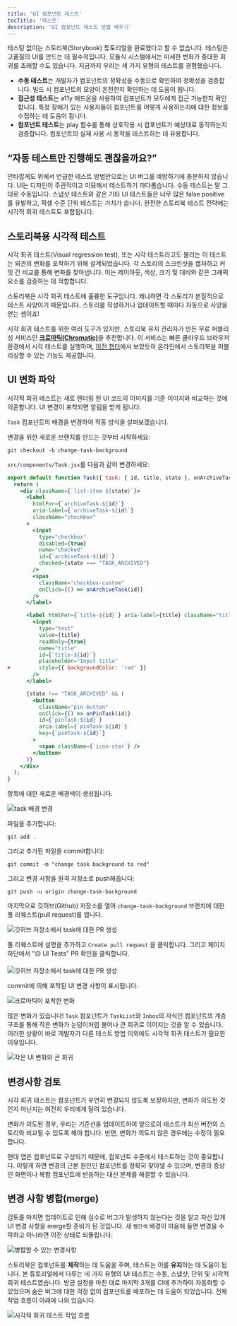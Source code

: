 ```yaml
---
title: 'UI 컴포넌트 테스트'
tocTitle: '테스트'
description: 'UI 컴포넌트 테스트 방법 배우기'
---
```


테스팅 없이는 스토리북(Storybook) 튜토리얼을 완료했다고 할 수 없습니다. 테스팅은 고품질의 UI를 만드는 데 필수적입니다. 모듈식 시스템에서는 미세한 변화가 중대한 회귀를 초래할 수도 있습니다. 지금까지 우리는 세 가지 유형의 테스트를 경험했습니다.

- **수동 테스트**는 개발자가 컴포넌트의 정확성을 수동으로 확인하여 정확성을 검증합니다. 빌드 시 컴포넌트의 모양이 온전한지 확인하는 데 도움이 됩니다.
- **접근성 테스트**는 a11y 애드온을 사용하여 컴포넌트가 모두에게 접근 가능한지 확인합니다. 특정 장애가 있는 사용자들이 컴포넌트를 어떻게 사용하는지에 대한 정보를 수집하는 데 도움이 됩니다.
- **컴포넌트 테스트**는 play 함수를 통해 상호작용 시 컴포넌트가 예상대로 동작하는지 검증합니다. 컴포넌트의 실제 사용 시 동작을 테스트하는 데 유용합니다.

## “자동 테스트만 진행해도 괜찮을까요?”

안타깝게도 위에서 언급한 테스트 방법만으로는 UI 버그를 예방하기에 충분하지 않습니다. UI는 디자인이 주관적이고 미묘해서 테스트하기 까다롭습니다. 수동 테스트는 말 그대로 수동입니다. 스냅샷 테스트와 같은 기타 UI 테스트들은 너무 많은 false positive를 유발하고, 픽셀 수준 단위 테스트는 가치가 습니다. 완전한 스토리북 테스트 전략에는 시각적 회귀 테스트도 포함됩니다.

## 스토리북용 시각적 테스트

시각 회귀 테스트(Visual regression test), 또는 시각 테스트라고도 불리는 이 테스트는 외관의 변화를 포착하기 위해 설계되었습니다. 각 스토리의 스크린샷을 캡처하고 커밋 간 비교를 통해 변화를 찾아냅니다. 이는 레이아웃, 색상, 크기 및 대비와 같은 그래픽 요소를 검증하는 데 적합합니다.

스토리북은 시각 회귀 테스트에 훌륭한 도구입니다. 왜냐하면 각 스토리가 본질적으로 테스트 사양이기 때문입니다. 스토리를 작성하거나 업데이트할 때마다 자동으로 사양을 얻는 셈이죠!

시각 회귀 테스트를 위한 여러 도구가 있지만, 스토리북 유지 관리자가 만든 무료 퍼블리싱 서비스인 [**크로마틱(Chromatic)**](https://www.chromatic.com/?utm_source=storybook_website&utm_medium=link&utm_campaign=storybook/)을 추천합니다. 이 서비스는 빠른 클라우드 브라우저 환경에서 시각 테스트를 실행하며, [이전 챕터](/intro-to-storybook/react/ko/deploy/)에서 보았듯이 온라인에서 스토리북을 퍼블리싱할 수 있는 기능도 제공합니다.

## UI 변화 파악

시각적 회귀 테스트는 새로 렌더링 된 UI 코드의 이미지를 기준 이미지와 비교하는 것에 의존합니다. UI 변경이 포착되면 알림을 받게 됩니다.

`Task` 컴포넌트의 배경을 변경하여 작동 방식을 살펴보겠습니다.

변경을 위한 새로운 브랜치를 만드는 것부터 시작하세요:

```shell
git checkout -b change-task-background
```

`src/components/Task.jsx`를 다음과 같이 변경하세요:

```diff:title=src/components/Task.jsx
export default function Task({ task: { id, title, state }, onArchiveTask, onPinTask }) {
  return (
    <div className={`list-item ${state}`}>
      <label
        htmlFor={`archiveTask-${id}`}
        aria-label={`archiveTask-${id}`}
        className="checkbox"
      >
        <input
          type="checkbox"
          disabled={true}
          name="checked"
          id={`archiveTask-${id}`}
          checked={state === "TASK_ARCHIVED"}
        />
        <span
          className="checkbox-custom"
          onClick={() => onArchiveTask(id)}
        />
      </label>

      <label htmlFor={`title-${id}`} aria-label={title} className="title">
        <input
          type="text"
          value={title}
          readOnly={true}
          name="title"
          id={`title-${id}`}
          placeholder="Input title"
+         style={{ backgroundColor: 'red' }}
        />
      </label>

      {state !== "TASK_ARCHIVED" && (
        <button
          className="pin-button"
          onClick={() => onPinTask(id)}
          id={`pinTask-${id}`}
          aria-label={`pinTask-${id}`}
          key={`pinTask-${id}`}
        >
          <span className={`icon-star`} />
        </button>
      )}
    </div>
  );
}
```

항목에 대한 새로운 배경색이 생성됩니다.

![task 배경 변경](/intro-to-storybook/chromatic-task-change-7-0.png)

파일을 추가합니다:

```shell
git add .
```

그리고 추가된 파일을 commit합니다:

```shell
git commit -m "change task background to red"
```

그리고 변경 사항을 원격 저장소로 push해줍니다:

```shell
git push -u origin change-task-background
```

마지막으로 깃허브(Github) 저장소를 열어 `change-task-background` 브랜치에 대한 풀 리퀘스트(pull request)를 엽니다.

![깃허브 저장소에서 task에 대한 PR 생성](/github/pull-request-background.png)

풀 리퀘스트에 설명을 추가하고 `Create pull request` 을 클릭합니다. 그리고 페이지 하단에서 "🟡 UI Tests" PR 확인을 클릭합니다.

![깃허브 저장소에서 task에 대한 PR 생성](/github/pull-request-background-ok.png)

commit에 의해 포착된 UI 변경 사항이 표시됩니다.

![크로마틱이 포착한 변화](/intro-to-storybook/chromatic-catch-changes.png)

많은 변화가 있습니다! `Task` 컴포넌트가 `TaskList`와 `Inbox`의 자식인 컴포넌트의 계층 구조를 통해 작은 변화가 눈덩이처럼 불어나 큰 회귀로 이어지는 것을 알 수 있습니다. 이러한 상황이 바로 개발자가 다른 테스트 방법 이외에도 시각적 회귀 테스트가 필요한 이유입니다.

![작은 UI 변화와 큰 회귀](/intro-to-storybook/minor-major-regressions.gif)

## 변경사항 검토

시각 회귀 테스트는 컴포넌트가 우연히 변경되지 않도록 보장하지만, 변화가 의도된 것인지 아닌지는 여전히 우리에게 달려 있습니다.

변화가 의도된 경우, 우리는 기준선을 업데이트하여 앞으로의 테스트가 최신 버전의 스토리와 비교될 수 있도록 해야 합니다. 반면, 변화가 의도치 않은 경우에는 수정이 필요합니다.

현대 앱은 컴포넌트로 구성되기 때문에, 컴포넌트 수준에서 테스트하는 것이 중요합니다. 이렇게 하면 변경의 근본 원인인 컴포넌트를 정확히 찾아낼 수 있으며, 변경의 증상인 화면이나 복합 컴포넌트에 반응하는 대신 문제를 해결할 수 있습니다.

## 변경 사항 병합(merge)

검토를 마치면 업데이트로 인해 실수로 버그가 발생하지 않는다는 것을 알고 자신 있게 UI 변경 사항을 merge할 준비가 된 것입니다. 새 `빨간색` 배경이 마음에 들면 변경을 수락하고 아니라면 이전 상태로 되돌립니다.

![병합할 수 있는 변경사항](/intro-to-storybook/chromatic-review-finished.png)

스토리북은 컴포넌트를 **제작**하는 데 도움을 주며, 테스트는 이를 **유지**하는 데 도움이 됩니다. 본 튜토리얼에서 다루는 네 가지 유형의 UI 테스트는 수동, 스냅샷, 단위 및 시각적 회귀 테스트였습니다. 방금 설정을 마친 대로 마지막 3개를 CI에 추가하여 자동화할 수 있었으며 숨은 버그에 대한 걱정 없이 컴포넌트를 배포하는 데 도움이 되었습니다. 전체 작업 흐름이 아래에 나와 있습니다.

![시각적 회귀 테스트 작업 흐름](/intro-to-storybook/cdd-review-workflow.png)
